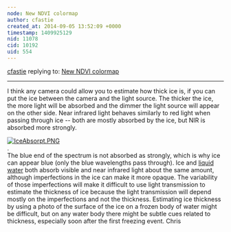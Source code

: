 ```yaml
---
node: New NDVI colormap
author: cfastie
created_at: 2014-09-05 13:52:09 +0000
timestamp: 1409925129
nid: 11078
cid: 10192
uid: 554
---
```




[cfastie](../profile/cfastie) replying to: [New NDVI colormap](../notes/cfastie/08-26-2014/new-ndvi-colormap)

----
I think any camera could allow you to estimate how thick ice is, if you can put the ice between the camera and the light source. The thicker the ice, the more light will be absorbed and the dimmer the light source will appear on the other side. Near infrared light behaves similarly to red light when passing through ice -- both are mostly absorbed by the ice, but NIR is absorbed more strongly.  

[![IceAbsorpt.PNG](https://i.publiclab.org/system/images/photos/000/006/612/large/IceAbsorpt.PNG)](https://i.publiclab.org/system/images/photos/000/006/612/original/IceAbsorpt.PNG)  
.  
The blue end of the spectrum is not absorbed as strongly, which is why ice can appear blue (only the blue wavelengths pass through). Ice and [liquid water](http://en.wikipedia.org/wiki/File:Water_absorption_coefficient_large.gif) both absorb visible and near infrared light about the same amount, although imperfections in the ice can make it more opaque. The variability of those imperfections will make it difficult to use light transmission to estimate the thickness of ice because the light transmission will depend mostly on the imperfections and not the thickness. Estimating ice thickness by using a photo of the surface of the ice on a frozen body of water might be difficult, but on any water body there might be subtle cues related to thickness, especially soon after the first freezing event.
Chris